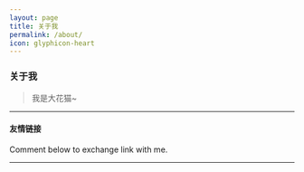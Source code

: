 ```yaml
---
layout: page
title: 关于我
permalink: /about/
icon: glyphicon-heart
---
```


### 关于我

>我是大花猫~
 
---

#### 友情链接

<!-- [羡辙杂俎](http://zhangwenli.com/blog) \| [Anotherhome](https://www.anotherhome.net) \| [Reverland](http://reverland.org/) \| [ZhiLi](http://lizhipower.github.io/) \| [Simmer](http://simmer-jun.github.io/) \| [awthink](http://awthink.net/) \| [Aralic](http://aralic.github.io/) -->

Comment below to exchange link with me.  

---

